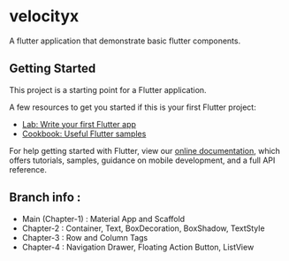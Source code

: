 # velocityx

A flutter application that demonstrate basic flutter components.

## Getting Started

This project is a starting point for a Flutter application.

A few resources to get you started if this is your first Flutter project:

- [Lab: Write your first Flutter app](https://flutter.dev/docs/get-started/codelab)
- [Cookbook: Useful Flutter samples](https://flutter.dev/docs/cookbook)

For help getting started with Flutter, view our
[online documentation](https://flutter.dev/docs), which offers tutorials,
samples, guidance on mobile development, and a full API reference.

## Branch info :
- Main (Chapter-1) : Material App and Scaffold
- Chapter-2 : Container, Text, BoxDecoration, BoxShadow, TextStyle 
- Chapter-3 : Row and Column Tags
- Chapter-4 : Navigation Drawer, Floating Action Button, ListView 
